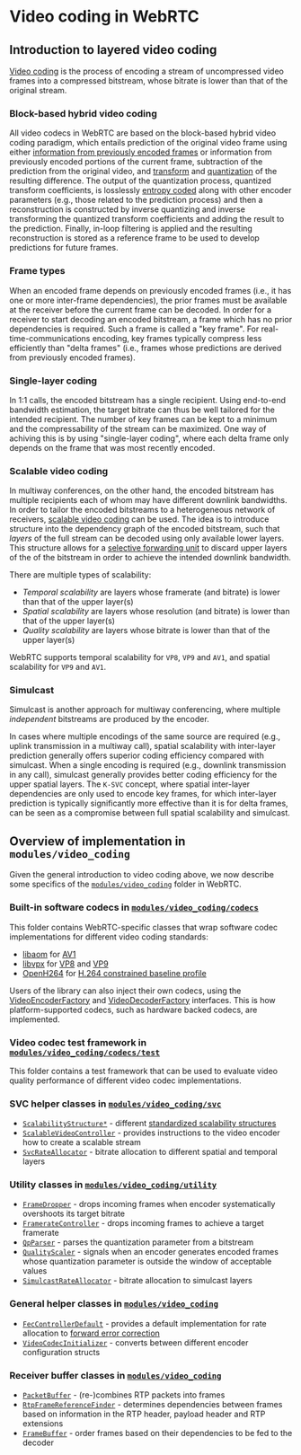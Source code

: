 <!-- go/cmark -->
<!--* freshness: {owner: 'brandtr' reviewed: '2021-04-15'} *-->

# Video coding in WebRTC

## Introduction to layered video coding

[Video coding][video-coding-wiki] is the process of encoding a stream of
uncompressed video frames into a compressed bitstream, whose bitrate is lower
than that of the original stream.

### Block-based hybrid video coding

All video codecs in WebRTC are based on the block-based hybrid video coding
paradigm, which entails prediction of the original video frame using either
[information from previously encoded frames][motion-compensation-wiki] or
information from previously encoded portions of the current frame, subtraction
of the prediction from the original video, and
[transform][transform-coding-wiki] and [quantization][quantization-wiki] of the
resulting difference. The output of the quantization process, quantized
transform coefficients, is losslessly [entropy coded][entropy-coding-wiki] along
with other encoder parameters (e.g., those related to the prediction process)
and then a reconstruction is constructed by inverse quantizing and inverse
transforming the quantized transform coefficients and adding the result to the
prediction. Finally, in-loop filtering is applied and the resulting
reconstruction is stored as a reference frame to be used to develop predictions
for future frames.

### Frame types

When an encoded frame depends on previously encoded frames (i.e., it has one or
more inter-frame dependencies), the prior frames must be available at the
receiver before the current frame can be decoded. In order for a receiver to
start decoding an encoded bitstream, a frame which has no prior dependencies is
required. Such a frame is called a "key frame". For real-time-communications
encoding, key frames typically compress less efficiently than "delta frames"
(i.e., frames whose predictions are derived from previously encoded frames).

### Single-layer coding

In 1:1 calls, the encoded bitstream has a single recipient. Using end-to-end
bandwidth estimation, the target bitrate can thus be well tailored for the
intended recipient. The number of key frames can be kept to a minimum and the
compressability of the stream can be maximized. One way of achiving this is by
using "single-layer coding", where each delta frame only depends on the frame
that was most recently encoded.

### Scalable video coding

In multiway conferences, on the other hand, the encoded bitstream has multiple
recipients each of whom may have different downlink bandwidths. In order to
tailor the encoded bitstreams to a heterogeneous network of receivers,
[scalable video coding][svc-wiki] can be used. The idea is to introduce
structure into the dependency graph of the encoded bitstream, such that _layers_ of
the full stream can be decoded using only available lower layers. This structure
allows for a [selective forwarding unit][sfu-webrtc-glossary] to discard upper
layers of the of the bitstream in order to achieve the intended downlink
bandwidth.

There are multiple types of scalability:

* _Temporal scalability_ are layers whose framerate (and bitrate) is lower than that of the upper layer(s)
* _Spatial scalability_ are layers whose resolution (and bitrate) is lower than that of the upper layer(s)
* _Quality scalability_ are layers whose bitrate is lower than that of the upper layer(s)

WebRTC supports temporal scalability for `VP8`, `VP9` and `AV1`, and spatial
scalability for `VP9` and `AV1`.

### Simulcast

Simulcast is another approach for multiway conferencing, where multiple
_independent_ bitstreams are produced by the encoder.

In cases where multiple encodings of the same source are required (e.g., uplink
transmission in a multiway call), spatial scalability with inter-layer
prediction generally offers superior coding efficiency compared with simulcast.
When a single encoding is required (e.g., downlink transmission in any call),
simulcast generally provides better coding efficiency for the upper spatial
layers. The `K-SVC` concept, where spatial inter-layer dependencies are only
used to encode key frames, for which inter-layer prediction is typically
significantly more effective than it is for delta frames, can be seen as a
compromise between full spatial scalability and simulcast.

## Overview of implementation in `modules/video_coding`

Given the general introduction to video coding above, we now describe some
specifics of the [`modules/video_coding`][modules-video-coding] folder in WebRTC.

### Built-in software codecs in [`modules/video_coding/codecs`][modules-video-coding-codecs]

This folder contains WebRTC-specific classes that wrap software codec
implementations for different video coding standards:

* [libaom][libaom-src] for [AV1][av1-spec]
* [libvpx][libvpx-src] for [VP8][vp8-spec] and [VP9][vp9-spec]
* [OpenH264][openh264-src] for [H.264 constrained baseline profile][h264-spec]

Users of the library can also inject their own codecs, using the
[VideoEncoderFactory][video-encoder-factory-interface] and
[VideoDecoderFactory][video-decoder-factory-interface] interfaces. This is how
platform-supported codecs, such as hardware backed codecs, are implemented.

### Video codec test framework in [`modules/video_coding/codecs/test`][modules-video-coding-codecs-test]

This folder contains a test framework that can be used to evaluate video quality
performance of different video codec implementations.

### SVC helper classes in [`modules/video_coding/svc`][modules-video-coding-svc]

*   [`ScalabilityStructure*`][scalabilitystructure] - different
    [standardized scalability structures][scalability-structure-spec]
*   [`ScalableVideoController`][scalablevideocontroller] - provides instructions to the video encoder how
    to create a scalable stream
*   [`SvcRateAllocator`][svcrateallocator] - bitrate allocation to different spatial and temporal
    layers

### Utility classes in [`modules/video_coding/utility`][modules-video-coding-utility]

*   [`FrameDropper`][framedropper] - drops incoming frames when encoder systematically
    overshoots its target bitrate
*   [`FramerateController`][frameratecontroller] - drops incoming frames to achieve a target framerate
*   [`QpParser`][qpparser] - parses the quantization parameter from a bitstream
*   [`QualityScaler`][qualityscaler] - signals when an encoder generates encoded frames whose
    quantization parameter is outside the window of acceptable values
*   [`SimulcastRateAllocator`][simulcastrateallocator] - bitrate allocation to simulcast layers

### General helper classes in [`modules/video_coding`][modules-video-coding]

*   [`FecControllerDefault`][feccontrollerdefault] - provides a default implementation for rate
    allocation to [forward error correction][fec-wiki]
*   [`VideoCodecInitializer`][videocodecinitializer] - converts between different encoder configuration
    structs

### Receiver buffer classes in [`modules/video_coding`][modules-video-coding]

*   [`PacketBuffer`][packetbuffer] - (re-)combines RTP packets into frames
*   [`RtpFrameReferenceFinder`][rtpframereferencefinder] - determines dependencies between frames based on information in the RTP header, payload header and RTP extensions
*   [`FrameBuffer`][framebuffer] - order frames based on their dependencies to be fed to the decoder

[video-coding-wiki]: https://en.wikipedia.org/wiki/Video_coding_format
[motion-compensation-wiki]: https://en.wikipedia.org/wiki/Motion_compensation
[transform-coding-wiki]: https://en.wikipedia.org/wiki/Transform_coding
[motion-vector-wiki]: https://en.wikipedia.org/wiki/Motion_vector
[mpeg-wiki]: https://en.wikipedia.org/wiki/Moving_Picture_Experts_Group
[svc-wiki]: https://en.wikipedia.org/wiki/Scalable_Video_Coding
[sfu-webrtc-glossary]: https://webrtcglossary.com/sfu/
[libvpx-src]: https://chromium.googlesource.com/webm/libvpx/
[libaom-src]: https://aomedia.googlesource.com/aom/
[openh264-src]: https://github.com/cisco/openh264
[vp8-spec]: https://tools.ietf.org/html/rfc6386
[vp9-spec]: https://storage.googleapis.com/downloads.webmproject.org/docs/vp9/vp9-bitstream-specification-v0.6-20160331-draft.pdf
[av1-spec]: https://aomediacodec.github.io/av1-spec/
[h264-spec]: https://www.itu.int/rec/T-REC-H.264-201906-I/en
[video-encoder-factory-interface]: https://source.chromium.org/chromium/chromium/src/+/main:third_party/webrtc/api/video_codecs/video_encoder_factory.h;l=27;drc=afadfb24a5e608da6ae102b20b0add53a083dcf3
[video-decoder-factory-interface]: https://source.chromium.org/chromium/chromium/src/+/main:third_party/webrtc/api/video_codecs/video_decoder_factory.h;l=27;drc=49c293f03d8f593aa3aca282577fcb14daa63207
[scalability-structure-spec]: https://w3c.github.io/webrtc-svc/#scalabilitymodes*
[fec-wiki]: https://en.wikipedia.org/wiki/Error_correction_code#Forward_error_correction
[entropy-coding-wiki]: https://en.wikipedia.org/wiki/Entropy_encoding
[modules-video-coding]: https://source.chromium.org/chromium/chromium/src/+/main:third_party/webrtc/modules/video_coding/
[modules-video-coding-codecs]: https://source.chromium.org/chromium/chromium/src/+/main:third_party/webrtc/modules/video_coding/codecs/
[modules-video-coding-codecs-test]: https://source.chromium.org/chromium/chromium/src/+/main:third_party/webrtc/modules/video_coding/codecs/test/
[modules-video-coding-svc]: https://source.chromium.org/chromium/chromium/src/+/main:third_party/webrtc/modules/video_coding/svc/
[modules-video-coding-utility]: https://source.chromium.org/chromium/chromium/src/+/main:third_party/webrtc/modules/video_coding/utility/
[scalabilitystructure]: https://source.chromium.org/chromium/chromium/src/+/main:third_party/webrtc/modules/video_coding/svc/create_scalability_structure.h?q=CreateScalabilityStructure
[scalablevideocontroller]: https://source.chromium.org/chromium/chromium/src/+/main:third_party/webrtc/modules/video_coding/svc/scalable_video_controller.h?q=ScalableVideoController
[svcrateallocator]: https://source.chromium.org/chromium/chromium/src/+/main:third_party/webrtc/modules/video_coding/svc/svc_rate_allocator.h?q=SvcRateAllocator
[framedropper]: https://source.chromium.org/chromium/chromium/src/+/main:third_party/webrtc/modules/video_coding/utility/frame_dropper.h?q=FrameDropper
[frameratecontroller]: https://source.chromium.org/chromium/chromium/src/+/main:third_party/webrtc/modules/video_coding/utility/framerate_controller.h?q=FramerateController
[qpparser]: https://source.chromium.org/chromium/chromium/src/+/main:third_party/webrtc/modules/video_coding/utility/qp_parser.h?q=QpParser
[qualityscaler]: https://source.chromium.org/chromium/chromium/src/+/main:third_party/webrtc/modules/video_coding/utility/quality_scaler.h?q=QualityScaler
[simulcastrateallocator]: https://source.chromium.org/chromium/chromium/src/+/main:third_party/webrtc/modules/video_coding/utility/simulcast_rate_allocator.h?q=SimulcastRateAllocator
[feccontrollerdefault]: https://source.chromium.org/chromium/chromium/src/+/main:third_party/webrtc/modules/video_coding/fec_controller_default.h?q=FecControllerDefault
[videocodecinitializer]: https://source.chromium.org/chromium/chromium/src/+/main:third_party/webrtc/modules/video_coding/include/video_codec_initializer.h?q=VideoCodecInitializer
[packetbuffer]: https://source.chromium.org/chromium/chromium/src/+/main:third_party/webrtc/modules/video_coding/packet_buffer.h?q=PacketBuffer
[rtpframereferencefinder]: https://source.chromium.org/chromium/chromium/src/+/main:third_party/webrtc/modules/video_coding/rtp_frame_reference_finder.h?q=RtpFrameReferenceFinder
[framebuffer]: https://source.chromium.org/chromium/chromium/src/+/main:third_party/webrtc/modules/video_coding/frame_buffer2.h?q=FrameBuffer
[quantization-wiki]: https://en.wikipedia.org/wiki/Quantization_(signal_processing)
